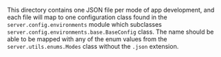 This directory contains one JSON file per mode of app development, and each file will map to one configuration class found in the `server.config.environments` module which subclasses `server.config.environments.base.BaseConfig` class. The name should be able to be mapped with any of the enum values from the `server.utils.enums.Modes` class without the `.json` extension.

